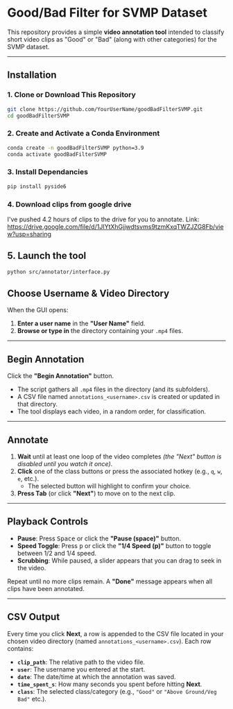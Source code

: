 # Good/Bad Filter for SVMP Dataset

This repository provides a simple **video annotation tool** intended to classify short video clips as "Good" or "Bad" (along with other categories) for the SVMP dataset.

---

## Installation

### 1. Clone or Download This Repository

```bash
git clone https://github.com/YourUserName/goodBadFilterSVMP.git
cd goodBadFilterSVMP
```
### 2. Create and Activate a Conda Environment
```bash
conda create -n goodBadFilterSVMP python=3.9
conda activate goodBadFilterSVMP
```

### 3. Install Dependancies
```bash
pip install pyside6
```

### 4. Download clips from google drive
I've pushed 4.2 hours of clips to the drive for you to annotate.
Link: https://drive.google.com/file/d/1JIYtXhGjjwdtsvms9tzmKxqTWZJZG8Fb/view?usp=sharing

## 5. Launch the tool
```bash
python src/annotator/interface.py
```

## Choose Username & Video Directory

When the GUI opens:

1. **Enter a user name** in the **"User Name"** field.  
2. **Browse or type in** the directory containing your `.mp4` files.

---

## Begin Annotation

Click the **"Begin Annotation"** button.

- The script gathers all `.mp4` files in the directory (and its subfolders).
- A CSV file named `annotations_<username>.csv` is created or updated in that directory.
- The tool displays each video, in a random order, for classification.

---

## Annotate

1. **Wait** until at least one loop of the video completes *(the "Next" button is disabled until you watch it once)*.
2. **Click** one of the class buttons or press the associated hotkey (e.g., `q`, `w`, `e`, etc.).  
   - The selected button will highlight to confirm your choice.
3. **Press Tab** (or click **"Next"**) to move on to the next clip.

---

## Playback Controls

- **Pause**: Press <kbd>Space</kbd> or click the **"Pause (space)"** button.  
- **Speed Toggle**: Press <kbd>p</kbd> or click the **"1/4 Speed (p)"** button to toggle between 1/2 and 1/4 speed.  
- **Scrubbing**: While paused, a slider appears that you can drag to seek in the video.

Repeat until no more clips remain. A **"Done"** message appears when all clips have been annotated.

---

## CSV Output

Every time you click **Next**, a row is appended to the CSV file located in your chosen video directory (named `annotations_<username>.csv`). Each row contains:

- **`clip_path`**: The relative path to the video file.  
- **`user`**: The username you entered at the start.  
- **`date`**: The date/time at which the annotation was saved.  
- **`time_spent_s`**: How many seconds you spent before hitting **Next**.  
- **`class`**: The selected class/category (e.g., `"Good"` or `"Above Ground/Veg Bad"` etc.).  
